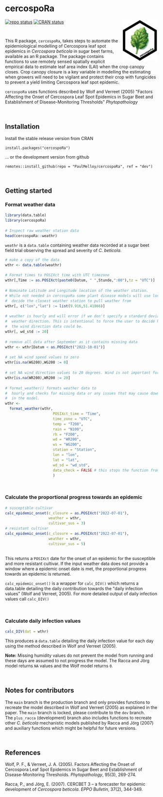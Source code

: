# cercospoRa  
<!-- badges: start -->
<a href="https://paul.melloy.com.au/cercospoRa/"><img src="man/figures/logo.png" align="right" height="138" alt="cercospoRa website" /></a>
[![repo status](https://www.repostatus.org/badges/latest/active.svg)](https://www.repostatus.org/#active)
[![CRAN status](https://www.r-pkg.org/badges/version/cercospoRa)](https://CRAN.R-project.org/package=cercospoRa)
<!-- badges: end -->
<br>

This R package, `cercospoRa`, takes steps to automate the epidemiological 
modelling of Cercospora leaf spot epidemics in _Cercospora beticola_ in sugar 
beet farms, available as an R package.
The package contains functions to use remotely sensed spatially explicit empirical
data to estimate leaf area index (LAI) when the crop canopy closes. 
Crop canopy closure is a key variable in modelling the estimating when growers 
will need to be vigilant and protect their crop with fungicides to prevent a 
yield limiting Cercospora leaf spot epidemic.  

`cercospoRa` uses functions described by Wolf and Verreet (2005) "Factors 
Affecting the Onset of Cercospora Leaf Spot Epidemics in Sugar Beet and 
Establishment of Disease-Monitoring Thresholds" _Phytopathology_  

<br>  

## Installation  

Install the stable release version from CRAN  

```
install.packages("cercospoRa")
```

... or the development version from github  

```
remotes::install_github(repo = "PaulMelloy/cercospoRa", ref = "dev")
```

<br>  

## Getting started  
### Format weather data  
```r
library(data.table)
library(cercospoRa)

# Inspect raw weather station data
head(cercospoRa::weathr)
```

`weathr` is a `data.table` containing weather data recorded at a sugar beet field 
trial observing the spread and severity of *C. beticola*.

```r
# make a copy of the data
wthr <- data.table(weathr)

# Format times to POSIXct time with UTC timezone
wthr[,Time := as.POSIXct(paste0(Datum, " ",Stunde,":00"),tz = "UTC")]

# Nominate Latitude and Longitude location of the weather station. 
# While not needed in cercospoRa some plant disease models will use location to 
#  decide the closest weather station to pull weather from
wthr[, c("lon","lat") := list(9.916,51.41866)]

# weather is hourly and will error if we don't specify a standard deviation of 
#  weather direction. This is intentional to force the user to decide how variable
#  the wind direction data could be.
wthr[, wd_std := 20]

# remove all data after September as it contains missing data
wthr <- wthr[Datum < as.POSIXct("2022-10-01")]

# set NA wind speed values to zero
wthr[is.na(WG200),WG200 := 0]

# set NA wind direction values to 20 degrees. Wind is not important for this model
wthr[is.na(WR200),WR200 := 20]

# format_weather() formats weather data to 
#  hourly and checks for missing data or any issues that may cause downstream faults
#  in the model.
wthr <- 
  format_weather(wthr,
                      POSIXct_time = "Time",
                      time_zone = "UTC",
                      temp = "T200",
                      rain = "N100",
                      rh = "F200",
                      wd = "WR200",
                      ws = "WG200",
                      station = "Station",
                      lon = "lon",
                      lat = "lat",
                      wd_sd = "wd_std",
                      data_check = FALSE # this stops the function from checking for faults
                      )
```
<br>  

### Calculate the proportional progress towards an epidemic  
```r
# susceptible cultivar
calc_epidemic_onset(c_closure = as.POSIXct("2022-07-01"),
                    weather = wthr,
                    cultivar_sus = 3)
# resistant cultivar                    
calc_epidemic_onset(c_closure = as.POSIXct("2022-07-01"),
                    weather = wthr,
                    cultivar_sus = 5)                    
                    
```
This returns a `POSIXct` date for the onset of an epidemic for the susceptible 
and more resistant cultivar.
If the input weather data does not provide a window where a epidemic onset date 
is met, the proportional progress towards an epidemic is returned.

`calc_epidemic_onset()` is a wrapper for `calc_DIV()` which returns a data.table 
detailing the daily contribution towards the "daily infection values" (Wolf and Verreet, 2005). 
For more detailed output of daily infection values call `calc_DIV()`

<br>  

### Calculate daily infection values  
```r
calc_DIV(dat = wthr)
```
This produces a `data.table` detailing the daily infection value for each day using
the method described in Wolf and Verreet (2005). 

**Note:** Missing humidity values do not prevent the model from running and these
days are assumed to not progress the model. The Racca and Jörg model returns `NA` 
values and the Wolf model returns `0`.  

<br>  

## Notes for contributors  
The `main` branch is the production branch and only provides functions to recreate
the model described in Wolf and Verreet (2005) as explained in the paper. 
The `main` branch is locked, please contribute to the `dev` branch.  
The `plus_racca` (development) branch also includes functions to recreate other 
*C. beticola* mechanistic models published by Racca and Jörg (2007) and auxiliary 
functions which might be helpful for future versions.  

<br>  

## References  
Wolf, P. F., & Verreet, J. A. (2005). Factors Affecting the Onset of Cercospora 
Leaf Spot Epidemics in Sugar Beet and Establishment of Disease-Monitoring 
Thresholds. *Phytopathology*, 95(3), 269-274.  

Racca, P., and Jörg, E. (2007). CERCBET 3 – a forecaster for epidemic development 
of *Cercospora beticola*. *EPPO Bulletin*, 37(2), 344-349.  
